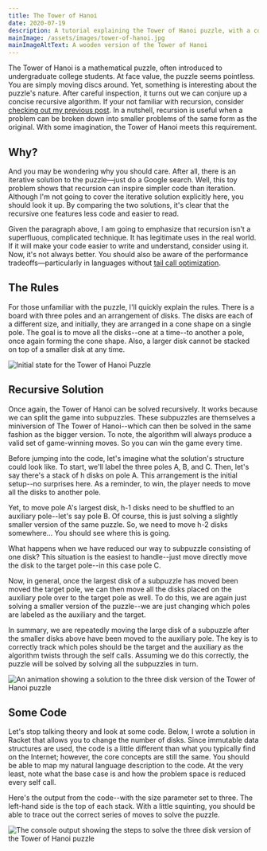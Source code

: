 ```yaml
---
title: The Tower of Hanoi
date: 2020-07-19
description: A tutorial explaining the Tower of Hanoi puzzle, with a code solution written in Racket.
mainImage: /assets/images/tower-of-hanoi.jpg
mainImageAltText: A wooden version of the Tower of Hanoi
---
```


The Tower of Hanoi is a mathematical puzzle, often introduced to undergraduate college students. At face value, the puzzle seems pointless. You are simply moving discs around. Yet, something is interesting about the puzzle's nature. After careful inspection, it turns out we can conjure up a concise recursive algorithm. If your not familiar with recursion, consider [checking out my previous post](/everybody-hates-recursion). In a nutshell, recursion is useful when a problem can be broken down into smaller problems of the same form as the original. With some imagination, the Tower of Hanoi meets this requirement. 

## Why?

And you may be wondering why you should care. After all, there is an iterative solution to the puzzle—just do a Google search. Well, this toy problem shows that recursion can inspire simpler code than iteration. Although I'm not going to cover the iterative solution explicitly here, you should look it up. By comparing the two solutions, it's clear that the recursive one features less code and easier to read. 

Given the paragraph above, I am going to emphasize that recursion isn't a superfluous, complicated technique. It has legitimate uses in the real world. If it will make your code easier to write and understand, consider using it. Now, it's not always better. You should also be aware of the performance tradeoffs—particularly in languages without [tail call optimization](/everybody-hates-recursion).

## The Rules

For those unfamiliar with the puzzle, I'll quickly explain the rules. There is a board with three poles and an arrangement of disks. The disks are each of a different size, and initially, they are arranged in a cone shape on a single pole. The goal is to move all the disks--one at a time--to another a pole, once again forming the cone shape. Also, a larger disk cannot be stacked on top of a smaller disk at any time.

![Initial state for the Tower of Hanoi Puzzle](/assets/images/tower-of-hanoi-init.jpg)

## Recursive Solution

Once again, the Tower of Hanoi can be solved recursively. It works because we can split the game into subpuzzles. These subpuzzles are themselves a miniversion of The Tower of Hanoi--which can then be solved in the same fashion as the bigger version. To note, the algorithm will always produce a valid set of game-winning moves. So you can win the game every time.

Before jumping into the code, let's imagine what the solution's structure could look like. To start, we'll label the three poles A, B, and C. Then, let's say there's a stack of h disks on pole A. This arrangement is the initial setup--no surprises here. As a reminder, to win, the player needs to move all the disks to another pole. 

Yet, to move pole A's largest disk, h-1 disks need to be shuffled to an auxiliary pole--let's say pole B. Of course, this is just solving a slightly smaller version of the same puzzle. So, we need to move h-2 disks somewhere... You should see where this is going.

What happens when we have reduced our way to subpuzzle consisting of one disk? This situation is the easiest to handle--just move directly move the disk to the target pole--in this case pole C.

Now, in general, once the largest disk of a subpuzzle has moved been moved the target pole, we can then move all the disks placed on the auxiliary pole over to the target pole as well. To do this, we are again just solving a smaller version of the puzzle--we are just changing which poles are labeled as the auxiliary and the target.

In summary, we are repeatedly moving the large disk of a subpuzzle after the smaller disks above have been moved to the auxiliary pole. The key is to correctly track which poles should be the target and the auxiliary as the algorithm twists through the self calls. Assuming we do this correctly, the puzzle will be solved by solving all the subpuzzles in turn.

![An animation showing a solution to the three disk version of the Tower of Hanoi puzzle](/assets/images/tower-of-hanoi-solution.gif)

## Some Code

Let's stop talking theory and look at some code. Below, I wrote a solution in Racket that allows you to change the number of disks. Since immutable data structures are used, the code is a little different than what you typically find on the Internet; however, the core concepts are still the same. You should be able to map my natural language description to the code. At the very least, note what the base case is and how the problem space is reduced every self call.

<script src="https://gist.github.com/froggermtp/7fd6a4af66ce033db9783d31451b38b8.js"></script>

Here's the output from the code--with the size parameter set to three. The left-hand side is the top of each stack. With a little squinting, you should be able to trace out the correct series of moves to solve the puzzle.

![The console output showing the steps to solve the three disk version of the Tower of Hanoi puzzle](/assets/images/tower-of-hanoi-output.jpg)